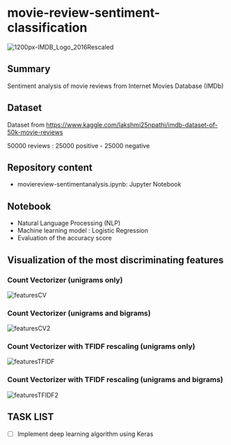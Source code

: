 # movie-review-sentiment-classification

![1200px-IMDB_Logo_2016Rescaled](https://user-images.githubusercontent.com/82372483/124572982-67c6e900-de49-11eb-9e45-ee0e3a973ae1.png)


## Summary

Sentiment analysis of movie reviews from Internet Movies Database (IMDb) 

## Dataset

Dataset from https://www.kaggle.com/lakshmi25npathi/imdb-dataset-of-50k-movie-reviews

50000 reviews : 25000 positive - 25000 negative

## Repository content 
* moviereview-sentimentanalysis.ipynb: Jupyter Notebook 

## Notebook

* Natural Language Processing (NLP)
* Machine learning model : Logistic Regression
* Evaluation of the accuracy score

## Visualization of the most discriminating features

### Count Vectorizer (unigrams only)

![featuresCV](https://user-images.githubusercontent.com/82372483/125919019-1e3410ec-6e2c-45f9-ab8c-9c66672b0b94.png)

### Count Vectorizer (unigrams and bigrams)

![featuresCV2](https://user-images.githubusercontent.com/82372483/125951592-7e1856ab-985a-41b0-a589-9d702e81c8b5.png)


### Count Vectorizer with TFIDF rescaling (unigrams only)

![featuresTFIDF](https://user-images.githubusercontent.com/82372483/125919113-619e01fe-7463-43bd-8733-ef00b4a1ee37.png)

### Count Vectorizer with TFIDF rescaling (unigrams and bigrams)

![featuresTFIDF2](https://user-images.githubusercontent.com/82372483/126063600-36c883d8-8b56-427e-83bd-234b3a631508.png)


## TASK LIST
- [ ] Implement deep learning algorithm using Keras

